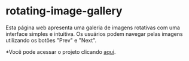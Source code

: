 # rotating-image-gallery
Esta página web apresenta uma galeria de imagens rotativas com uma interface simples e intuitiva. Os usuários podem navegar pelas imagens utilizando os botões "Prev" e "Next".

*Você pode acessar o projeto clicando <a href="https://rotating-image-gallery-production.up.railway.app/">aqui</a>.</p>
